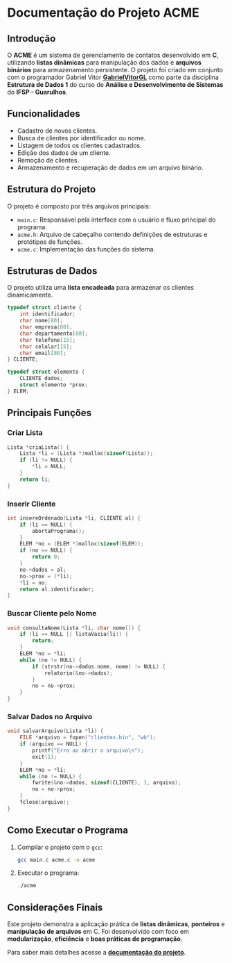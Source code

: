 # Documentação do Projeto ACME

## Introdução
O **ACME** é um sistema de gerenciamento de contatos desenvolvido em **C**, utilizando **listas dinâmicas** para manipulação dos dados e **arquivos binários** para armazenamento persistente. O projeto foi criado em conjunto com o programador Gabriel Vitor **[GabrielVitorGL](https://github.com/GabrielVitorGL)** como parte da disciplina **Estrutura de Dados 1** do curso de **Análise e Desenvolvimento de Sistemas** do **IFSP - Guarulhos**.

## Funcionalidades
- Cadastro de novos clientes.
- Busca de clientes por identificador ou nome.
- Listagem de todos os clientes cadastrados.
- Edição dos dados de um cliente.
- Remoção de clientes.
- Armazenamento e recuperação de dados em um arquivo binário.

## Estrutura do Projeto
O projeto é composto por três arquivos principais:
- `main.c`: Responsável pela interface com o usuário e fluxo principal do programa.
- `acme.h`: Arquivo de cabeçalho contendo definições de estruturas e protótipos de funções.
- `acme.c`: Implementação das funções do sistema.

## Estruturas de Dados
O projeto utiliza uma **lista encadeada** para armazenar os clientes dinamicamente.

```c
typedef struct cliente {
    int identificador;
    char nome[80];
    char empresa[80];
    char departamento[80];
    char telefone[15];
    char celular[15];
    char email[80];   
} CLIENTE;

typedef struct elemento {
    CLIENTE dados;
    struct elemento *prox;
} ELEM;
```

## Principais Funções

### Criar Lista
```c
Lista *criaLista() {
    Lista *li = (Lista *)malloc(sizeof(Lista));
    if (li != NULL) {
        *li = NULL;
    }
    return li;
}
```

### Inserir Cliente
```c
int insereOrdenado(Lista *li, CLIENTE al) {
    if (li == NULL) {
        abortaPrograma();
    }
    ELEM *no = (ELEM *)malloc(sizeof(ELEM));
    if (no == NULL) {
        return 0;
    }
    no->dados = al;
    no->prox = (*li);
    *li = no;
    return al.identificador;
}
```

### Buscar Cliente pelo Nome
```c
void consultaNome(Lista *li, char nome[]) {
    if (li == NULL || listaVazia(li)) {
        return;
    }
    ELEM *no = *li;
    while (no != NULL) {
        if (strstr(no->dados.nome, nome) != NULL) {
            relatorio(&no->dados);
        }
        no = no->prox;
    }
}
```

### Salvar Dados no Arquivo
```c
void salvarArquivo(Lista *li) {
    FILE *arquivo = fopen("clientes.bin", "wb");
    if (arquivo == NULL) {
        printf("Erro ao abrir o arquivo\n");
        exit(1);
    }
    ELEM *no = *li;
    while (no != NULL) {
        fwrite(&no->dados, sizeof(CLIENTE), 1, arquivo);
        no = no->prox;
    }
    fclose(arquivo);
}
```

## Como Executar o Programa
1. Compilar o projeto com o `gcc`:
   ```sh
   gcc main.c acme.c -o acme
   ```
2. Executar o programa:
   ```sh
   ./acme
   ```

## Considerações Finais
Este projeto demonstra a aplicação prática de **listas dinâmicas**, **ponteiros** e **manipulação de arquivos** em C. Foi desenvolvido com foco em **modularização**, **eficiência** e **boas práticas de programação**.

Para saber mais detalhes acesse a **[documentação do projeto](./documentation/projeto%20ACME.pdf)**.